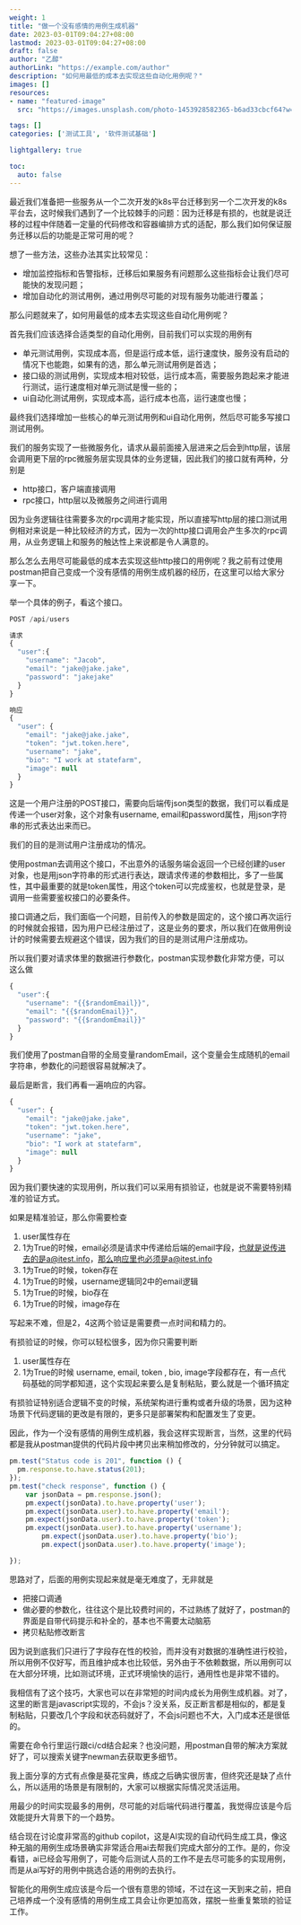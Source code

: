 ```yaml
---
weight: 1
title: "做一个没有感情的用例生成机器"
date: 2023-03-01T09:04:27+08:00
lastmod: 2023-03-01T09:04:27+08:00
draft: false
author: "乙醇"
authorLink: "https://example.com/author"
description: "如何用最低的成本去实现这些自动化用例呢？"
images: []
resources:
- name: "featured-image"
  src: "https://images.unsplash.com/photo-1453928582365-b6ad33cbcf64?w=300"

tags: []
categories: ['测试工具', '软件测试基础']

lightgallery: true

toc:
  auto: false
---
```


最近我们准备把一些服务从一个二次开发的k8s平台迁移到另一个二次开发的k8s平台去，这时候我们遇到了一个比较棘手的问题：因为迁移是有损的，也就是说迁移的过程中伴随着一定量的代码修改和容器编排方式的适配，那么我们如何保证服务迁移以后的功能是正常可用的呢？

想了一些方法，这些办法其实比较常见：

- 增加监控指标和告警指标，迁移后如果服务有问题那么这些指标会让我们尽可能快的发现问题；
- 增加自动化的测试用例，通过用例尽可能的对现有服务功能进行覆盖；

那么问题就来了，如何用最低的成本去实现这些自动化用例呢？

首先我们应该选择合适类型的自动化用例，目前我们可以实现的用例有

- 单元测试用例，实现成本高，但是运行成本低，运行速度快，服务没有启动的情况下也能跑，如果有的选，那么单元测试用例是首选；
- 接口级的测试用例，实现成本相对较低，运行成本高，需要服务跑起来才能进行测试，运行速度相对单元测试是慢一些的；
- ui自动化测试用例，实现成本高，运行成本也高，运行速度也慢；

最终我们选择增加一些核心的单元测试用例和ui自动化用例，然后尽可能多写接口测试用例。

我们的服务实现了一些微服务化，请求从最前面接入层进来之后会到http层，该层会调用更下层的rpc微服务层实现具体的业务逻辑，因此我们的接口就有两种，分别是

- http接口，客户端直接调用
- rpc接口，http层以及微服务之间进行调用

因为业务逻辑往往需要多次的rpc调用才能实现，所以直接写http层的接口测试用例相对来说是一种比较经济的方式，因为一次的http接口调用会产生多次的rpc调用，从业务逻辑上和服务的触达性上来说都是令人满意的。

那么怎么去用尽可能最低的成本去实现这些http接口的用例呢？我之前有过使用postman把自己变成一个没有感情的用例生成机器的经历，在这里可以给大家分享一下。

举一个具体的例子，看这个接口。

```jsx
POST /api/users

请求
{
  "user":{
    "username": "Jacob",
    "email": "jake@jake.jake",
    "password": "jakejake"
  }
}

响应
{
  "user": {
    "email": "jake@jake.jake",
    "token": "jwt.token.here",
    "username": "jake",
    "bio": "I work at statefarm",
    "image": null
  }
}
```

这是一个用户注册的POST接口，需要向后端传json类型的数据，我们可以看成是传递一个user对象，这个对象有username, email和password属性，用json字符串的形式表达出来而已。

我们的目的是测试用户注册成功的情况。

使用postman去调用这个接口，不出意外的话服务端会返回一个已经创建的user对象，也是用json字符串的形式进行表达，跟请求传递的参数相比，多了一些属性，其中最重要的就是token属性，用这个token可以完成鉴权，也就是登录，是调用一些需要鉴权接口的必要条件。

接口调通之后，我们面临一个问题，目前传入的参数是固定的，这个接口再次运行的时候就会报错，因为用户已经注册过了，这是业务的要求，所以我们在做用例设计的时候需要去规避这个错误，因为我们的目的是测试用户注册成功。

所以我们要对请求体里的数据进行参数化，postman实现参数化非常方便，可以这么做

```jsx
{
  "user":{
    "username": "{{$randomEmail}}",
    "email": "{{$randomEmail}}",
    "password": "{{$randomEmail}}"
  }
}
```

我们使用了postman自带的全局变量randomEmail，这个变量会生成随机的email字符串，参数化的问题很容易就解决了。

最后是断言，我们再看一遍响应的内容。

```jsx
{
  "user": {
    "email": "jake@jake.jake",
    "token": "jwt.token.here",
    "username": "jake",
    "bio": "I work at statefarm",
    "image": null
  }
}
```

因为我们要快速的实现用例，所以我们可以采用有损验证，也就是说不需要特别精准的验证方式。

如果是精准验证，那么你需要检查

1. user属性存在
2. 1为True的时候，email必须是请求中传递给后端的email字段，也就是说传进去的是a@itest.info，那么响应里也必须是a@itest.info
3. 1为True的时候，token存在
4. 1为True的时候，username逻辑同2中的email逻辑
5. 1为True的时候，bio存在
6. 1为True的时候，image存在

写起来不难，但是2，4这两个验证是需要费一点时间和精力的。

有损验证的时候，你可以轻松很多，因为你只需要判断

1. user属性存在
2. 1为True的时候 username, email, token , bio, image字段都存在，有一点代码基础的同学都知道，这个实现起来要么是复制粘贴，要么就是一个循环搞定

有损验证特别适合逻辑不变的时候，系统架构进行重构或者升级的场景，因为这种场景下代码逻辑的更改是有限的，更多只是部署架构和配置发生了变更。

因此，作为一个没有感情的用例生成机器，我会这样实现断言，当然，这里的代码都是我从postman提供的代码片段中拷贝出来稍加修改的，分分钟就可以搞定。

```jsx
pm.test("Status code is 201", function () {
  pm.response.to.have.status(201);
});
pm.test("check response", function () {
    var jsonData = pm.response.json();
    pm.expect(jsonData).to.have.property('user');
    pm.expect(jsonData.user).to.have.property('email');
    pm.expect(jsonData.user).to.have.property('token');
    pm.expect(jsonData.user).to.have.property('username');
		pm.expect(jsonData.user).to.have.property('bio');
		pm.expect(jsonData.user).to.have.property('image');

});
```

思路对了，后面的用例实现起来就是毫无难度了，无非就是

- 把接口调通
- 做必要的参数化，往往这个是比较费时间的，不过熟练了就好了，postman的界面是自带代码提示和补全的，基本也不需要太动脑筋
- 拷贝粘贴修改断言

因为说到底我们只进行了字段存在性的校验，而并没有对数据的准确性进行校验，所以用例不仅好写，而且维护成本也比较低，另外由于不依赖数据，所以用例可以在大部分环境，比如测试环境，正式环境愉快的运行，通用性也是非常不错的。

我相信有了这个技巧，大家也可以在非常短的时间内成长为用例生成机器。对了，这里的断言是javascript实现的，不会js？没关系，反正断言都是相似的，都是复制粘贴，只要改几个字段和状态码就好了，不会js问题也不大，入门成本还是很低的。

需要在命令行里运行跟ci/cd结合起来？也没问题，用postman自带的解决方案就好了，可以搜索关键字newman去获取更多细节。

我上面分享的方式有点像是葵花宝典，练成之后确实很厉害，但终究还是缺了点什么，所以适用的场景是有限制的，大家可以根据实际情况灵活运用。

用最少的时间实现最多的用例，尽可能的对后端代码进行覆盖，我觉得应该是今后效能提升大背景下的一个趋势。

结合现在讨论度非常高的github copilot，这是AI实现的自动代码生成工具，像这种无脑的用例生成场景确实非常适合用ai去帮我们完成大部分的工作。是的，你没看错，ai已经会写用例了，可能今后测试人员的工作不是去尽可能多的实现用例，而是从ai写好的用例中挑选合适的用例的去执行。

智能化的用例生成应该是今后一个很有意思的领域，不过在这一天到来之前，把自己培养成一个没有感情的用例生成工具会让你更加高效，摆脱一些重复繁琐的验证工作。